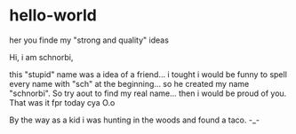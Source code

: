 # hello-world
her you finde my "strong and quality" ideas

Hi, i am schnorbi,

this "stupid" name was a idea of a friend... i tought i would be funny to spell every name with "sch" at the beginning... so he created my name "schnorbi".
So try aout to find my real name... then i would be proud of you.
That was it fpr today cya O.o

By the way as a kid i was hunting in the woods and found a taco. -_-
